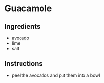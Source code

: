 # Guacamole
## Ingredients
* avocado
* lime
* salt
## Instructions
* peel the avocados and put them into a bowl
